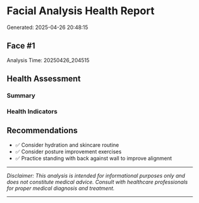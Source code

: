 # Facial Analysis Health Report

Generated: 2025-04-26 20:48:15

## Face #1

Analysis Time: 20250426_204515

## Health Assessment

### Summary

### Health Indicators

## Recommendations

- ✅ Consider hydration and skincare routine
- ✅ Consider posture improvement exercises
- ✅ Practice standing with back against wall to improve alignment

---

*Disclaimer: This analysis is intended for informational purposes only and does not constitute medical advice. Consult with healthcare professionals for proper medical diagnosis and treatment.*

---

